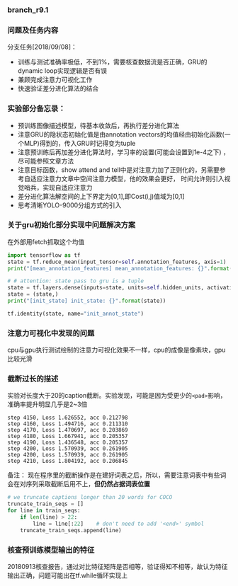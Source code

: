 ### branch_r9.1
### 问题及任务内容

分支任务[2018/09/08]：

  * 训练与测试准确率极低，不到1%，需要核查数据流是否正确，GRU的dynamic loop实现逻辑是否有误
  * 兼顾完成注意力可视化工作
  * 快速验证差分进化算法的结合



### 实验部分备忘录：

  * 预训练图像描述模型，待基本收敛后，再执行差分进化算法
  * 注意GRU的隐状态初始化值是由annotation vectors的均值经由初始化函数(一个MLP)得到的，传入GRU时记得变为tuple
  * 注意预训练后再加差分进化算法时，学习率的设置(可能会设置到1e-4之下) ，尽可能参照文章方法
  * 注意目标函数，show attend and tell中是对注意力加了正则化的，另需要参考自适应注意力文章中空间注意力模型，他的效果会更好，
  时间允许则引入视觉哨兵，实现自适应注意力
  * 差分进化算法解空间的上下界定为[0,1],即Cost(i,j)值域为[0,1]
  * 思考清晰YOLO-9000分组方式的引入


### 关于gru初始化部分实现中问题解决方案

在外部用fetch抓取这个均值

```python
import tensorflow as tf
state = tf.reduce_mean(input_tensor=self.annotation_features, axis=1)  # ==> shape (batch, embedding_size)
print("[mean_annotation_features] mean_annotation_features: {}".format(state))

# # attention: state pass to gru is a tuple
state = tf.layers.dense(inputs=state, units=self.hidden_units, activation=tf.nn.relu, name="f_init")
state = (state,)
print("[init_state] init_state: {}".format(state))

tf.identity(state, name="init_annot_state")
```


### 注意力可视化中发现的问题

cpu与gpu执行测试绘制的注意力可视化效果不一样，cpu的成像是像素块，gpu比较光滑


### 截断过长的描述

实验对长度大于20的caption截断。实验发现，可能是因为受更少的`<pad>`影响，准确率提升明显几乎是2~3倍
```log
step 4150, Loss 1.626552, acc 0.212798
step 4160, Loss 1.494716, acc 0.211310
step 4170, Loss 1.470697, acc 0.203869
step 4180, Loss 1.667941, acc 0.205357
step 4190, Loss 1.436548, acc 0.205357
step 4200, Loss 1.570939, acc 0.261905
step 4200, Loss 1.570939, acc 0.261905
step 4210, Loss 1.804192, acc 0.206845
```
备注： 现在程序里的截断操作是在建好词表之后，所以，需要注意词表中有些词会在对序列采取截断后用不上，__但仍然占据词表位置__

```python
# we truncate captions longer than 20 words for COCO
truncate_train_seqs = []
for line in train_seqs:
    if len(line) > 22:
        line = line[:22]    # don't need to add '<end>' symbol
    truncate_train_seqs.append(line)
```

### 核查预训练模型输出的特征

20180913核查报告，通过对比特征矩阵是否相等，验证得知不相等，故认为特征输出正确，问题可能出在tf.while循环实现上